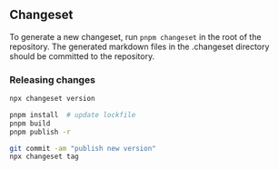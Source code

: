 ## Changeset 

To generate a new changeset, run `pnpm changeset` in the root of the repository. The generated markdown files in the .changeset directory should be committed to the repository.

### Releasing changes

```sh
npx changeset version

pnpm install  # update lockfile
pnpm build
pnpm publish -r

git commit -am "publish new version"
npx changeset tag
```
